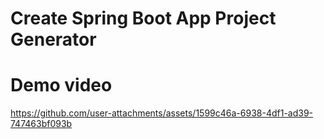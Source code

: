 # Create Spring Boot App Project Generator

# Demo video

https://github.com/user-attachments/assets/1599c46a-6938-4df1-ad39-747463bf093b

